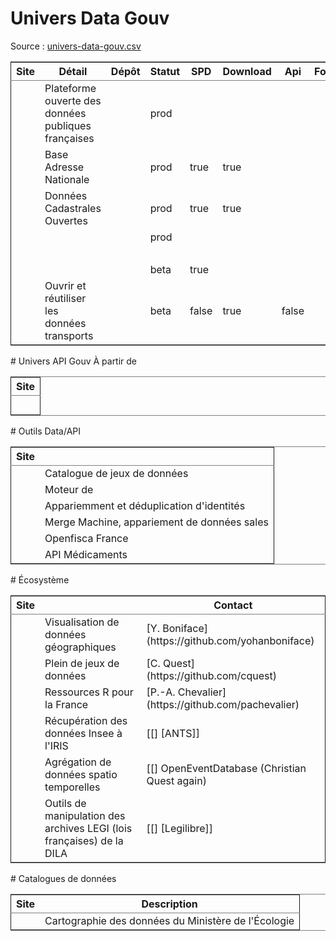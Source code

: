 # Univers Data Gouv

Source : [univers-data-gouv.csv](https://github.com/etalab/data.gouv.fr/blob/master/data/univers-data-gouv.csv)

<table border="2" cellspacing="0" cellpadding="6" rules="groups" frame="hsides">
<colgroup>
<col  class="org-left" />
<col  class="org-left" />
<col  class="org-left" />
<col  class="org-left" />
<col  class="org-left" />
<col  class="org-left" />
<col  class="org-left" />
<col  class="org-left" />
<col  class="org-left" />
</colgroup>
<thead>
<tr>
<th scope="col" class="org-left">Site</th>
<th scope="col" class="org-left">Détail</th>
<th scope="col" class="org-left">Dépôt</th>
<th scope="col" class="org-left">Statut</th>
<th scope="col" class="org-left">SPD</th>
<th scope="col" class="org-left">Download</th>
<th scope="col" class="org-left">Api</th>
<th scope="col" class="org-left">Formulaire</th>
<th scope="col" class="org-left">Update</th>
</tr>
</thead>
<tbody>
<tr>
<td class="org-left"><https://www.data.gouv.fr/></td>
<td class="org-left">Plateforme ouverte des données publiques françaises</td>
<td class="org-left"><https://github.com/etalab/data.gouv.fr></td>
<td class="org-left">prod</td>
<td class="org-left">&#xa0;</td>
<td class="org-left">&#xa0;</td>
<td class="org-left"><https://www.data.gouv.fr/fr/apidoc/></td>
<td class="org-left"><https://www.data.gouv.fr/fr/></td>
<td class="org-left">continue</td>
</tr>
<tr>
<td class="org-left"><https://adresse.data.gouv.fr></td>
<td class="org-left">Base Adresse Nationale</td>
<td class="org-left"><https://github.com/etalab/adresse.data.gouv.fr></td>
<td class="org-left">prod</td>
<td class="org-left">true</td>
<td class="org-left">true</td>
<td class="org-left"><http://api-adresse.data.gouv.fr/api></td>
<td class="org-left"><https://adresse.data.gouv.fr/map/></td>
<td class="org-left">hebdo</td>
</tr>
<tr>
<td class="org-left"><https://cadastre.data.gouv.fr></td>
<td class="org-left">Données Cadastrales Ouvertes</td>
<td class="org-left"><https://github.com/etalab/cadastre.data.gouv.fr></td>
<td class="org-left">prod</td>
<td class="org-left">true</td>
<td class="org-left">true</td>
<td class="org-left">&#xa0;</td>
<td class="org-left">&#xa0;</td>
<td class="org-left">trimestriel</td>
</tr>
<tr>
<td class="org-left"><https://geo.data.gouv.fr></td>
<td class="org-left">&#xa0;</td>
<td class="org-left"><https://github.com/etalab/geo.data.gouv.fr></td>
<td class="org-left">prod</td>
<td class="org-left">&#xa0;</td>
<td class="org-left">&#xa0;</td>
<td class="org-left">&#xa0;</td>
<td class="org-left"><https://geo.data.gouv.fr/fr/></td>
<td class="org-left">continue</td>
</tr>
<tr>
<td class="org-left"><https://doc.data.gouv.fr></td>
<td class="org-left">&#xa0;</td>
<td class="org-left">&#xa0;</td>
<td class="org-left">&#xa0;</td>
<td class="org-left">&#xa0;</td>
<td class="org-left">&#xa0;</td>
<td class="org-left">&#xa0;</td>
<td class="org-left">&#xa0;</td>
<td class="org-left">&#xa0;</td>
</tr>
<tr>
<td class="org-left"><https://entreprise.data.gouv.fr></td>
<td class="org-left">&#xa0;</td>
<td class="org-left">&#xa0;</td>
<td class="org-left">beta</td>
<td class="org-left">true</td>
<td class="org-left">&#xa0;</td>
<td class="org-left"><https://github.com/betagouv/sirene_as_api/blob/master/README.md></td>
<td class="org-left"><https://entreprise.data.gouv.fr></td>
<td class="org-left">quotidienne</td>
</tr>
<tr>
<td class="org-left"><http://transport.data.gouv.fr/></td>
<td class="org-left">Ouvrir et réutiliser les données transports</td>
<td class="org-left"><https://github.com/etalab/transport-site></td>
<td class="org-left">beta</td>
<td class="org-left">false</td>
<td class="org-left">true</td>
<td class="org-left">false</td>
<td class="org-left">&#xa0;</td>
<td class="org-left">continue</td>
</tr>
</tbody>
</table>
# Univers API Gouv
À partir de <https://api.gouv.fr/apis>
<table border="2" cellspacing="0" cellpadding="6" rules="groups" frame="hsides">
<colgroup>
<col  class="org-left" />
</colgroup>
<thead>
<tr>
<th scope="col" class="org-left">Site</th>
</tr>
</thead>
<tbody>
<tr>
<td class="org-left"><https://api.gouv.fr/api/api-geo.html></td>
</tr>
<tr>
<td class="org-left"><https://api.gouv.fr/api/api-prelevements-sociaux.html></td>
</tr>
<tr>
<td class="org-left"><https://api.gouv.fr/api/api_etablissements_publics.html></td>
</tr>
<tr>
<td class="org-left"><https://api.gouv.fr/api/base-adresse-nationale.html></td>
</tr>
<tr>
<td class="org-left"><https://api.gouv.fr/api/openfisca.html></td>
</tr>
</tbody>
</table>
# Outils Data/API
<table border="2" cellspacing="0" cellpadding="6" rules="groups" frame="hsides">
<colgroup>
<col  class="org-left" />
<col  class="org-left" />
</colgroup>
<thead>
<tr>
<th scope="col" class="org-left">Site</th>
<th scope="col" class="org-left">&#xa0;</th>
</tr>
</thead>
<tbody>
<tr>
<td class="org-left"><https://github.com/opendatateam/udata/></td>
<td class="org-left">Catalogue de jeux de données</td>
</tr>
<tr>
<td class="org-left"><https://github.com/addok/addok></td>
<td class="org-left">Moteur de <https://adresse.data.gouv.fr/api></td>
</tr>
<tr>
<td class="org-left"><https://matchid-project.github.io/></td>
<td class="org-left">Appariemment et déduplication d'identités</td>
</tr>
<tr>
<td class="org-left"><https://github.com/entrepreneur-interet-general/Merge-Machine></td>
<td class="org-left">Merge Machine, appariement de données sales</td>
</tr>
<tr>
<td class="org-left"><https://github.com/openfisca/openfisca-france></td>
<td class="org-left">Openfisca France</td>
</tr>
<tr>
<td class="org-left"><https://github.com/betagouv/api-medicaments></td>
<td class="org-left">API Médicaments</td>
</tr>
</tbody>
</table>
# Écosystème
<table border="2" cellspacing="0" cellpadding="6" rules="groups" frame="hsides">
<colgroup>
<col  class="org-left" />
<col  class="org-left" />
<col  class="org-left" />
</colgroup>
<thead>
<tr>
<th scope="col" class="org-left">Site</th>
<th scope="col" class="org-left">&#xa0;</th>
<th scope="col" class="org-left">Contact</th>
</tr>
</thead>
<tbody>
<tr>
<td class="org-left"><https://umap.openstreetmap.fr/en/></td>
<td class="org-left">Visualisation de données géographiques</td>
<td class="org-left">[Y. Boniface](https://github.com/yohanboniface)</td>
</tr>
<tr>
<td class="org-left"><http://data.cquest.org/></td>
<td class="org-left">Plein de jeux de données</td>
<td class="org-left">[C. Quest](https://github.com/cquest)</td>
</tr>
<tr>
<td class="org-left"><https://github.com/frrrenchies/frrrenchies></td>
<td class="org-left">Ressources R pour la France</td>
<td class="org-left">[P.-A. Chevalier](https://github.com/pachevalier)</td>
</tr>
<tr>
<td class="org-left"><https://github.com/anthill/open-moulinette></td>
<td class="org-left">Récupération des données Insee à l'IRIS</td>
<td class="org-left">[[<https://github.com/anthill>] [ANTS]]</td>
</tr>
<tr>
<td class="org-left"><http://api.openeventdatabase.org/event></td>
<td class="org-left">Agrégation de données spatio temporelles</td>
<td class="org-left">[[<https://github.com/openeventdatabase>] OpenEventDatabase (Christian Quest again)</td>
</tr>
<tr>
<td class="org-left"><https://github.com/Legilibre/legi.py></td>
<td class="org-left">Outils de manipulation des archives LEGI (lois françaises) de la DILA</td>
<td class="org-left">[[<https://legilibre.fr/>] [Legilibre]]</td>
</tr>
</tbody>
</table>
# Catalogues de données
<table border="2" cellspacing="0" cellpadding="6" rules="groups" frame="hsides">
<colgroup>
<col  class="org-left" />
<col  class="org-left" />
</colgroup>
<thead>
<tr>
<th scope="col" class="org-left">Site</th>
<th scope="col" class="org-left">Description</th>
</tr>
</thead>
<tbody>
<tr>
<td class="org-left"><https://mtes-mct.github.io/dataroom/></td>
<td class="org-left">Cartographie des données du Ministère de l'Écologie</td>
</tr>
</tbody>
</table>
